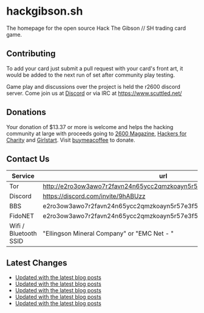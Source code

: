 # hackgibson.sh
The homepage for the open source Hack The Gibson // SH trading card game.


## Contributing

To add your card just submit a pull request with your card's front art, it would be added to the next run of set after community play testing.

Game play and discussions over the project is held the r2600 discord server. Come join us at [Discord](https://discord.com/invite/9hABUzz) or via IRC at https://www.scuttled.net/


## Donations

Your donation of $13.37 or more is welcome and helps the hacking community at large with proceeds going to [2600 Magazine](https://2600.com/), [Hackers for Charity](https://hackersforcharity.org) and [Girlstart](https://girlstart.org).  Visit [buymeacoffee](https://www.buymeacoffee.com/hackgibson.sh) to donate.


## Contact Us

Service | url
-|-
Tor | http://e2ro3ow3awo7r2favn24n65ycc2qmzkoayn5r57e3f56nvjwdcgg32ad.onion
Discord | https://discord.com/invite/9hABUzz
BBS | e2ro3ow3awo7r2favn24n65ycc2qmzkoayn5r57e3f56nvjwdcgg32ad.onion:23
FidoNET | e2ro3ow3awo7r2favn24n65ycc2qmzkoayn5r57e3f56nvjwdcgg32ad.onion:24554
Wifi / Bluetooth SSID | "Ellingson Mineral Company" or "EMC Net - <fidonet address>"

## Latest Changes
<!-- BLOG-POST-LIST:START -->
- [Updated with the latest blog posts](https://github.com/DFW2600/hackgibson.sh/commit/95497091a0cde93766667127dc3bf933e59f1937)
- [Updated with the latest blog posts](https://github.com/DFW2600/hackgibson.sh/commit/fe82d5beb4d9e811c1f75d6cbb948dbbfbb81bc2)
- [Updated with the latest blog posts](https://github.com/DFW2600/hackgibson.sh/commit/cda19c39334923f118d771908d582fbba296402c)
- [Updated with the latest blog posts](https://github.com/DFW2600/hackgibson.sh/commit/77a1627f068749677a3bab17b3cc4f82c9a39887)
- [Updated with the latest blog posts](https://github.com/DFW2600/hackgibson.sh/commit/b1ade0dc8c16f5f0a4727fa12dcd56d579181cc4)
<!-- BLOG-POST-LIST:END -->
